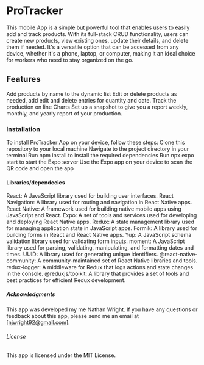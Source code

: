 # ProTracker
This mobile App is a simple but powerful tool that enables users to easily add and track products. With its full-stack CRUD functionality, users can create new products, view existing ones, update their details, and delete them if needed. It's a versatile option that can be accessed from any device, whether it's a phone, laptop, or computer, making it an ideal choice for workers who need to stay organized on the go.

## Features
Add products by name to the dynamic list Edit or delete products as needed, add edit and delete entries for quantity and date. Track the production on line Charts Set up a snapshot to give you a report weekly, monthly, and yearly report of your production.

### Installation
To install ProTracker App on your device, follow these steps:
Clone this repository to your local machine
Navigate to the project directory in your terminal
Run npm install to install the required dependencies
Run npx expo start to start the Expo server
Use the Expo app on your device to scan the QR code and open the app

#### Libraries/dependecies

React: A JavaScript library used for building user interfaces.
React Navigation: A library used for routing and navigation in React Native apps.
React Native: A framework used for building native mobile apps using JavaScript and React.
Expo: A set of tools and services used for developing and deploying React Native apps.
Redux: A state management library used for managing application state in JavaScript apps.
Formik: A library used for building forms in React and React Native apps.
Yup: A JavaScript schema validation library used for validating form inputs.
moment: A JavaScript library used for parsing, validating, manipulating, and formatting dates and times.
UUID: A library used for generating unique identifiers.
@react-native-community: A community-maintained set of React Native libraries and tools.
redux-logger: A middleware for Redux that logs actions and state changes in the console.
@reduxjs/toolkit: A library that provides a set of tools and best practices for efficient Redux development.

##### Acknowledgments 

This app was developed my me Nathan Wright.
If you have any questions or feedback about this app, please send me an email at [njwright92@gmail.com].

###### License
This app is licensed under the MIT License.